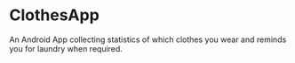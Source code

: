ClothesApp
==========
An Android App collecting statistics of which clothes you wear and reminds you for laundry when required. 
